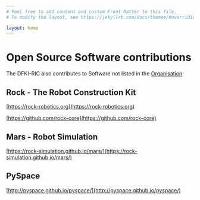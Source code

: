 ```yaml
---
# Feel free to add content and custom Front Matter to this file.
# To modify the layout, see https://jekyllrb.com/docs/themes/#overriding-theme-defaults

layout: home
---
```


# Open Source Software contributions

The DFKI-RIC also contributes to Software not listed in the [Organisation](https://github.com/dfki-ric):

## Rock - The Robot Construction Kit

[https://rock-robotics.org](https://rock-robotics.org)

[https://github.com/rock-core](https://github.com/rock-core)

## Mars - Robot Simulation

[https://rock-simulation.github.io/mars/](https://rock-simulation.github.io/mars/)


## PySpace

[http://pyspace.github.io/pyspace/](http://pyspace.github.io/pyspace/)